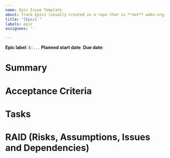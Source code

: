 ```yaml
---
name: Epic Issue Template
about: Track Epics (usually created in a repo that is **not** waku-org/pm)
title: "[Epic] "
labels: epic
assignees: ''

---
```


<!-- Please ensure you are assigning the matching milestone label to this epic -->
<!-- All _active_ (being worked on) epics MUST have an owner (GitHub assignee) -->

**Epic label**: `E:...`
**Planned start date**:
**Due date**:

# Summary

<!-- Provide a high level summary of the Epic -->  

# Acceptance Criteria

<!-- describe the deliverable of this milestone and its attributes in plain English -->

# Tasks

<!--

Breakdown of the work

- [ ] Task 1
- [ ] Link to GitHub issue tracking task 2

-->

# RAID (Risks, Assumptions, Issues and Dependencies)

<!-- List dependencies on other milestones (avoid dependencies on tasks) -->

<!-- List dependencies on other teams -->

<!-- List any risks or assumptions that will be cleared as work progresses -->

<!-- List any GitHub issues that tracks any blocker or any of the items above -->

